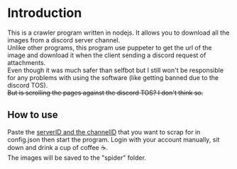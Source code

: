 # Introduction
This is a crawler program written in nodejs. It allows you to download all the images from a discord server channel.  
Unlike other programs, this program use puppeter to get the url of the image and download it when the client sending a discord request of attachments.  
Even though it was much safer than selfbot but I still won't be responsible for any problems with using the software (like getting banned due to the discord TOS).  
~~But is scrolling the pages against the discord TOS? I don't think so.~~

## How to use
Paste the [serverID and the channelID](https://support.discord.com/hc/en-us/articles/206346498-Where-can-I-find-my-User-Server-Message-ID-) that you want to scrap for in config.json then start the program. Login with your account manually, sit down and drink a cup of coffee ☕.  
The images will be saved to the "spider" folder.
